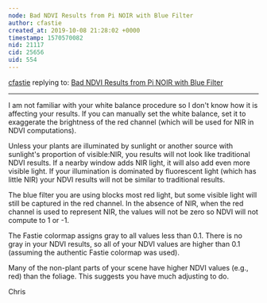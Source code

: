 ```yaml
---
node: Bad NDVI Results from Pi NOIR with Blue Filter
author: cfastie
created_at: 2019-10-08 21:28:02 +0000
timestamp: 1570570082
nid: 21117
cid: 25656
uid: 554
---
```




[cfastie](../profile/cfastie) replying to: [Bad NDVI Results from Pi NOIR with Blue Filter](../notes/nstarli/10-08-2019/bad-ndvi-results-from-pi-noir-with-blue-filter)

----
I am not familiar with your white balance procedure so I don't know how it is affecting your results. If you can manually set the white balance, set it to exaggerate the brightness of the red channel (which will be used for NIR in NDVI computations).

Unless your plants are illuminated by sunlight or another source with sunlight's proportion of visible:NIR, you results will not look like traditional NDVI results. If a nearby window adds NIR light, it will also add even more visible light. If your illumination is dominated by fluorescent light (which has little NIR) your NDVI results will not be similar to traditional results.

The blue filter you are using blocks most red light, but some visible light will still be captured in the red channel. In the absence of NIR, when the red channel is used to represent NIR, the values will not be zero so NDVI will not compute to 1 or -1. 

The Fastie colormap assigns gray to all values less than 0.1. There is no gray in your NDVI results, so all of your NDVI values are higher than 0.1 (assuming the authentic Fastie colormap was used).

Many of the non-plant parts of your scene have higher NDVI values (e.g., red) than the foliage. This suggests you have much adjusting to do.

Chris

